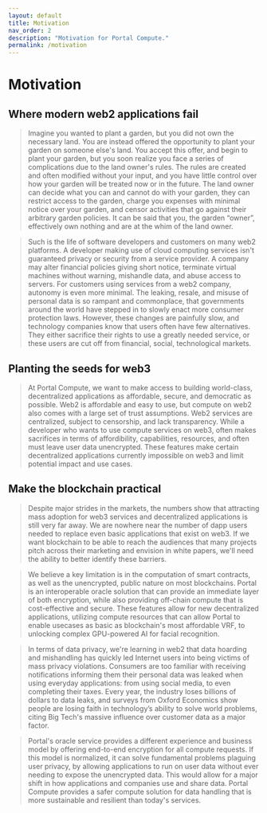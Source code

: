 ```yaml
---
layout: default
title: Motivation
nav_order: 2
description: "Motivation for Portal Compute."
permalink: /motivation
---
```

# Motivation

## Where modern web2 applications fail
> Imagine you wanted to plant a garden, but you did not own the necessary land. You are instead offered the opportunity to plant your garden on someone else's land. You accept this offer, and begin to plant your garden, but you soon realize you face a series of complications due to the land owner's rules. The rules are created and often modified without your input, and you have little control over how your garden will be treated now or in the future. The land owner can decide what you can and cannot do with your garden, they can restrict access to the garden, charge you expenses with minimal notice over your garden, and censor activities that go against their arbitrary garden policies. It can be said that you, the garden “owner”, effectively own nothing and are at the whim of the land owner.

> Such is the life of software developers and customers on many web2 platforms. A developer making use of cloud computing services isn't guaranteed privacy or security from a service provider. A company may alter financial policies giving short notice, terminate virtual machines without warning, mishandle data, and abuse access to servers. For customers using services from a web2 company, autonomy is even more minimal. The leaking, resale, and misuse of personal data is so rampant and commonplace, that governments around the world have stepped in to slowly enact more consumer protection laws. However, these changes are painfully slow, and technology companies know that users often have few alternatives. They either sacrifice their rights to use a greatly needed service, or these users are cut off from financial, social, technological markets.

## Planting the seeds for web3
> At Portal Compute, we want to make access to building world-class, decentralized applications as affordable, secure, and democratic as possible. Web2 is affordable and easy to use, but compute on web2 also comes with a large set of trust assumptions. Web2 services are centralized, subject to censorship, and lack transparency. While a developer who wants to use compute services on web3, often makes sacrifices in terms of affordibility, capabilities, resources, and often must leave user data unencrypted. These features make certain decentralized applications currently impossible on web3 and limit potential impact and use cases.

## Make the blockchain practical
>Despite major strides in the markets, the numbers show that attracting mass adoption for web3 services and decentralized applications is still very far away. We are nowhere near the number of dapp users needed to replace even basic applications that exist on web3. If we want blockchain to be able to reach the audiences that many projects pitch across their marketing and envision in white papers, we'll need the ability to better identify these barriers.

>We believe a key limitation is in the computation of smart contracts, as well as the unencrypted, public nature on most blockchains. Portal is an interoperable oracle solution that can provide an immediate layer of both encryption, while also providing off-chain compute that is cost-effective and secure. These features allow for new decentralized applications, utilizing compute resources that can allow Portal to enable usecases as basic as blockchain's most affordable VRF, to unlocking complex GPU-powered AI for facial recognition.

>In terms of data privacy, we're learning in web2 that data hoarding and mishandling has quickly led Internet users into being victims of mass privacy violations. Consumers are too familiar with receiving notifications informing them their personal data was leaked when using everyday applications: from using social media, to even completing their taxes. Every year, the industry loses billions of dollars to data leaks, and surveys from Oxford Economics show people are losing faith in technology’s ability to solve world problems, citing Big Tech's massive influence over customer data as a major factor. 

>Portal's oracle service provides a different experience and business model by offering end-to-end encryption for all compute requests. If this model is normalized, it can solve fundamental problems plaguing user privacy, by allowing applications to run on user data without ever needing to expose the unencrypted data. This would allow for a major shift in how applications and companies use and share data. Portal Compute provides a safer compute solution for data handling that is more sustainable and resilient than today's services.
